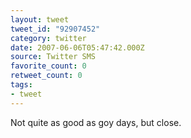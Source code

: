 ```yaml
---
layout: tweet
tweet_id: "92907452"
category: twitter
date: 2007-06-06T05:47:42.000Z
source: Twitter SMS
favorite_count: 0
retweet_count: 0
tags:
- tweet
---
```


Not quite as good as goy days, but close.
